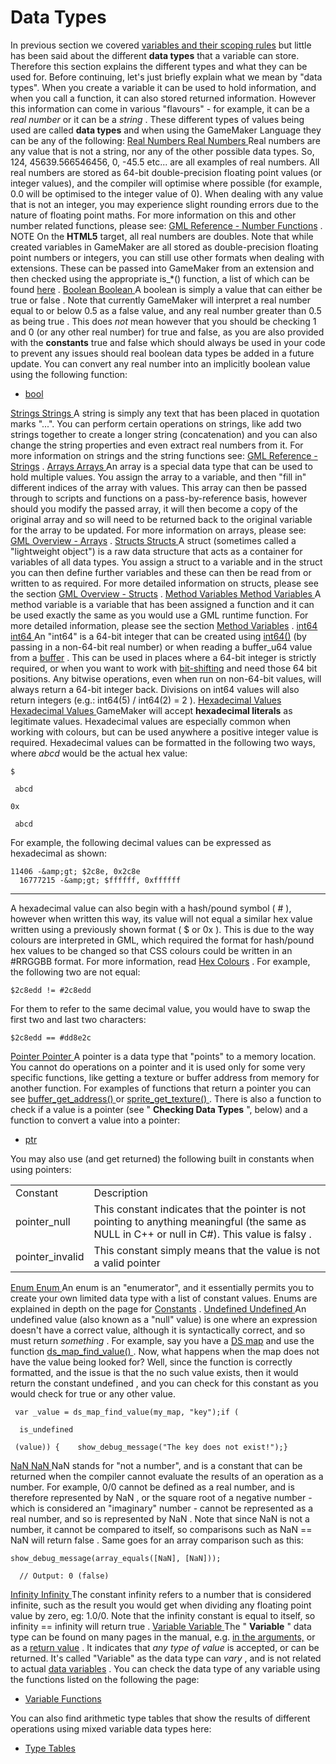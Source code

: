 # Data Types

In previous section we covered [variables and their scoping
rules](Variables_And_Variable_Scope) but little has been said about
the different **data types** that a variable can store. Therefore this
section explains the different types and what they can be used for.
Before continuing, let's just briefly explain what we mean by "data
types". When you create a variable it can be used to hold information,
and when you call a function, it can also stored returned information.
However this information can come in various "flavours" - for example,
it can be a *real number* or it can be a *string* . These different
types of values being used are called **data types** and when using the
GameMaker Language they can be any of the following: [ Real Numbers Real
Numbers ](#) Real numbers are any value that is not a string, nor any of
the other possible data types. So, 124, 45639.566546456, 0, -45.5 etc...
are all examples of real numbers. All real numbers are stored as 64-bit
double-precision floating point values (or integer values), and the
compiler will optimise where possible (for example, 0.0 will be
optimised to the integer value of 0). When dealing with any value that
is not an integer, you may experience slight rounding errors due to the
nature of floating point maths. For more information on this and other
number related functions, please see: [GML Reference - Number
Functions](../GML_Reference/Maths_And_Numbers/Number_Functions/Number_Functions)
. NOTE On the **HTML5** target, all real numbers are doubles. Note that
while created variables in GameMaker are all stored as double-precision
floating point numbers or integers, you can still use other formats when
dealing with extensions. These can be passed into GameMaker from an
extension and then checked using the appropriate is\_\*() function, a
list of which can be found
[here](../GML_Reference/Variable_Functions/Variable_Functions) . [
Boolean Boolean ](#) A boolean is simply a value that can either be true
or false . Note that currently GameMaker will interpret a real number
equal to or below 0.5 as a false value, and any real number greater than
0.5 as being true . This does *not* mean however that you should be
checking 1 and 0 (or any other real number) for true and false, as you
are also provided with the **constants** true and false which should
always be used in your code to prevent any issues should real boolean
data types be added in a future update. You can convert any real number
into an implicitly boolean value using the following function:

-   [bool](../GML_Reference/Variable_Functions/bool)

[ Strings Strings ](#) A string is simply any text that has been placed
in quotation marks "...". You can perform certain operations on strings,
like add two strings together to create a longer string (concatenation)
and you can also change the string properties and even extract real
numbers from it. For more information on strings and the string
functions see: [GML Reference -
Strings](../GML_Reference/Strings/Strings) . [ Arrays Arrays ](#) An
array is a special data type that can be used to hold multiple values.
You assign the array to a variable, and then "fill in" different indices
of the array with values. This array can then be passed through to
scripts and functions on a pass-by-reference basis, however should you
modify the passed array, it will then become a copy of the original
array and so will need to be returned back to the original variable for
the array to be updated. For more information on arrays, please see:
[GML Overview - Arrays](Arrays) . [ Structs Structs ](#) A struct
(sometimes called a "lightweight object") is a raw data structure that
acts as a container for variables of all data types. You assign a struct
to a variable and in the struct you can then define further variables
and these can then be read from or written to as required. For more
detailed information on structs, please see the section [GML Overview -
Structs](Structs) . [ Method Variables Method Variables ](#) A
method variable is a variable that has been assigned a function and it
can be used exactly the same as you would use a GML runtime function.
For more detailed information, please see the section [Method
Variables](Method_Variables) . [ int64 int64 ](#) An "int64" is a
64-bit integer that can be created using
[int64()](../GML_Reference/Variable_Functions/int64) (by passing in
a non-64-bit real number) or when reading a buffer_u64 value from a
[buffer](../GML_Reference/Buffers/buffer_read) . This can be used in
places where a 64-bit integer is strictly required, or when you want to
work with
[bit-shifting](../../Additional_Information/Bitwise_Operators) and
need those 64 bit positions. Any bitwise operations, even when run on
non-64-bit values, will always return a 64-bit integer back. Divisions
on int64 values will also return integers (e.g.: int64(5) / int64(2) = 2
). [ Hexadecimal Values Hexadecimal Values ](#) GameMaker will accept
**hexadecimal literals** as legitimate values. Hexadecimal values are
especially common when working with colours, but can be used anywhere a
positive integer value is required. Hexadecimal values can be formatted
in the following two ways, where *abcd* would be the actual hex value:

``` gml
$

 abcd

0x

 abcd
```

For example, the following decimal values can be expressed as
hexadecimal as shown:

``` gml
11406 -&amp;gt; $2c8e, 0x2c8e
  16777215 -&amp;gt; $ffffff, 0xffffff
```

------------------------------------------------------------------------

A hexadecimal value can also begin with a hash/pound symbol ( \# ),
however when written this way, its value will not equal a similar hex
value written using a previously shown format ( $ or 0x ). This is due
to the way colours are interpreted in GML, which required the format for
hash/pound hex values to be changed so that CSS colours could be written
in an \#RRGGBB format. For more information, read [Hex
Colours](../GML_Reference/Drawing/Colour_And_Alpha/Colour_And_Alpha#h)
. For example, the following two are not equal:

``` gml
$2c8edd != #2c8edd
```

For them to refer to the same decimal value, you would have to swap the
first two and last two characters:

``` gml
$2c8edd == #dd8e2c
```

[ Pointer Pointer ](#) A pointer is a data type that "points" to a
memory location. You cannot do operations on a pointer and it is used
only for some very specific functions, like getting a texture or buffer
address from memory for another function. For examples of functions that
return a pointer you can see [ buffer_get_address()
](../GML_Reference/Buffers/buffer_get_address) or [
sprite_get_texture()
](../GML_Reference/Asset_Management/Sprites/Sprite_Information/sprite_get_texture)
. There is also a function to check if a value is a pointer (see "
**Checking Data Types** ", below) and a function to convert a value into
a pointer:

-   [ptr](../GML_Reference/Variable_Functions/ptr)

You may also use (and get returned) the following built in constants
when using pointers:

|                   |                                                                                                                                                    |
|-------------------|----------------------------------------------------------------------------------------------------------------------------------------------------|
| Constant          | Description                                                                                                                                        |
|  pointer_null     | This constant indicates that the pointer is not pointing to anything meaningful (the same as NULL in C++ or null in C#). This value is falsy .     |
|  pointer_invalid  | This constant simply means that the value is not a valid pointer                                                                                   |

[ Enum Enum ](#) An enum is an "enumerator", and it essentially permits
you to create your own limited data type with a list of constant values.
Enums are explained in depth on the page for
[Constants](Variables/Constants) . [ Undefined Undefined ](#) An
undefined value (also known as a "null" value) is one where an
expression doesn't have a correct value, although it is syntactically
correct, and so must return *something* . For example, say you have a
[DS map](../GML_Reference/Data_Structures/DS_Maps/DS_Maps) and use
the function [ ds_map_find_value()
](../GML_Reference/Data_Structures/DS_Maps/ds_map_find_value) . Now,
what happens when the map does not have the value being looked for?
Well, since the function is correctly formatted, and the issue is that
the no such value exists, then it would return the constant undefined ,
and you can check for this constant as you would check for true or any
other value.

``` gml
 var _value = ds_map_find_value(my_map, "key");if (
 
  is_undefined
 
 (value)) {    show_debug_message("The key does not exist!");}
```

[ NaN NaN ](#) NaN stands for "not a number", and is a constant that can
be returned when the compiler cannot evaluate the results of an
operation as a number. For example, 0/0 cannot be defined as a real
number, and is therefore represented by NaN , or the square root of a
negative number - which is considered an "imaginary" number - cannot be
represented as a real number, and so is represented by NaN . Note that
since NaN is not a number, it cannot be compared to itself,
so comparisons such as NaN == NaN will return false . Same goes for an
array comparison such as this:

``` gml
show_debug_message(array_equals([NaN], [NaN]));
  
  // Output: 0 (false)
```

[ Infinity Infinity ](#) The constant infinity refers to a number that
is considered infinite, such as the result you would get when dividing
any floating point value by zero, eg: 1.0/0. Note that the infinity
constant is equal to itself, so infinity == infinity will return true .
[ Variable Variable ](#) The " **Variable** " data type can be found on
many pages in the manual, e.g. [in the
arguments,](../GML_Reference/Variable_Functions/is_string) or as a
[return value](../GML_Reference/Variable_Functions/array_get) . It
indicates that *any type of value* is accepted, or can be returned. It's
called "Variable" as the data type can *vary* , and is not related to
actual [data variables](Variables_And_Variable_Scope) . You can
check the data type of any variable using the functions listed on the
following the page:

-   [Variable
    Functions](../GML_Reference/Variable_Functions/Variable_Functions)

You can also find arithmetic type tables that show the results of
different operations using mixed variable data types here:

-   [Type Tables](../../Additional_Information/Type_Tables)
